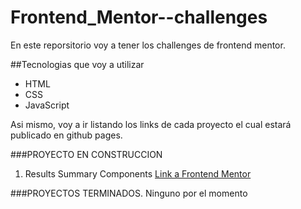 # Frontend_Mentor--challenges

En este reporsitorio voy a tener los challenges de frontend mentor.

##Tecnologias que voy a utilizar

- HTML
- CSS
- JavaScript

Asi mismo, voy a ir listando los links de cada proyecto el cual estará publicado en github pages.

###PROYECTO EN CONSTRUCCION
  1. Results Summary Components [Link a Frontend Mentor]([https://www.google.com](https://www.frontendmentor.io/challenges/results-summary-component-CE_K6s0maV)https://www.frontendmentor.io/challenges/results-summary-component-CE_K6s0maV)


  ###PROYECTOS TERMINADOS.
  Ninguno por el momento
